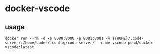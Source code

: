 # docker-vscode

## usage

```
docker run --rm -d -p 8080:8080 -p 8081:8081 -v ${HOME}/.code-server/:/home/coder/.config/code-server/ --name vscode poad/docker-vscode:latest
```
